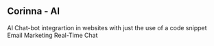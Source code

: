 ## Corinna - AI
AI Chat-bot integrartion in websites with just the use of a code snippet
Email Marketing
Real-Time Chat







